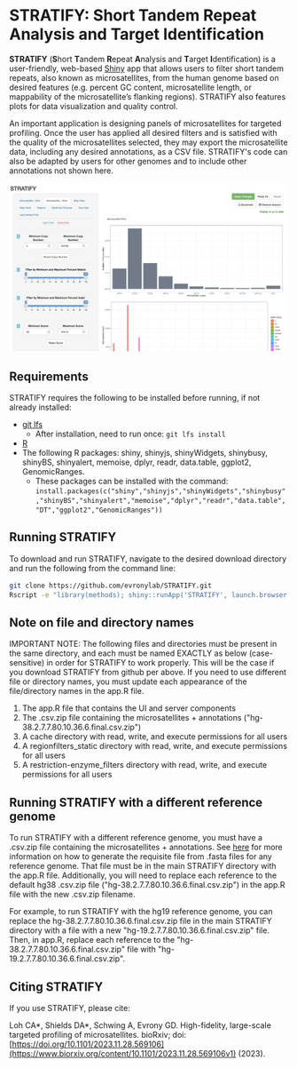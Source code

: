 # STRATIFY: Short Tandem Repeat Analysis and Target Identification
**STRATIFY** (**S**hort **T**andem **R**epeat **A**nalysis and **T**arget **I**dentification) is a user-friendly, web-based <a href="https://github.com/rstudio/shiny">Shiny</a> app that allows users to filter short tandem repeats, also known as microsatellites, from the human genome based on desired features (e.g. percent GC content, microsatellite length, or mappability of the microsatellite’s flanking regions). STRATIFY also features plots for data visualization and quality control. 
  
An important application is designing panels of microsatellites for targeted profiling. Once the user has applied all desired filters and is satisfied with the quality of the microsatellites selected, they may export the microsatellite data, including any desired annotations, as a CSV file. STRATIFY's code can also be adapted by users for other genomes and to include other annotations not shown here.

<picture>  <img alt="Screenshot" src="Screenshot.png" width="500"> </picture>

## Requirements
STRATIFY requires the following to be installed before running, if not already installed:

- <a href="https://docs.github.com/en/repositories/working-with-files/managing-large-files/installing-git-large-file-storage">git lfs</a>
  - After installation, need to run once: `git lfs install`
- <a href="https://www.r-project.org/">R</a>
- The following R packages: shiny, shinyjs, shinyWidgets, shinybusy, shinyBS, shinyalert, memoise, dplyr, readr, data.table, ggplot2, GenomicRanges.
  - These packages can be installed with the command: `install.packages(c("shiny","shinyjs","shinyWidgets","shinybusy","shinyBS","shinyalert","memoise","dplyr","readr","data.table","DT","ggplot2","GenomicRanges"))`

## Running STRATIFY
To download and run STRATIFY, navigate to the desired download directory and run the following from the command line:

```bash
git clone https://github.com/evronylab/STRATIFY.git
Rscript -e "library(methods); shiny::runApp('STRATIFY', launch.browser = TRUE)"
```

## Note on file and directory names
IMPORTANT NOTE: The following files and directories must be present in the same directory, and each must be named EXACTLY as below (case-sensitive) in order for STRATIFY to work properly. This will be the case if you download STRATIFY from github per above. If you need to use different file or directory names, you must update each appearance of the file/directory names in the app.R file.
<ol type= "1">
<li>The app.R file that contains the UI and server components</li>
<li>The .csv.zip file containing the microsatellites + annotations ("hg-38.2.7.7.80.10.36.6.final.csv.zip")</li>
<li>A cache directory with read, write, and execute permissions for all users</li>
<li>A regionfilters_static directory with read, write, and execute permissions for all users</li>
<li>A restriction-enzyme_filters directory with read, write, and execute permissions for all users</li>
</ol>

## Running STRATIFY with a different reference genome
To run STRATIFY with a different reference genome, you must have a .csv.zip file containing the microsatellites + annotations. See [here](other_genomes.md) for more information on how to generate the requisite file from .fasta files for any reference genome. That file must be in the main STRATIFY directory with the app.R file. Additionally, you will need to replace each reference to the default hg38 .csv.zip file ("hg-38.2.7.7.80.10.36.6.final.csv.zip") in the app.R file with the new .csv.zip filename. 

For example, to run STRATIFY with the hg19 reference genome, you can replace the hg-38.2.7.7.80.10.36.6.final.csv.zip file in the main STRATIFY directory with a file with a new "hg-19.2.7.7.80.10.36.6.final.csv.zip" file. Then, in app.R, replace each reference to the "hg-38.2.7.7.80.10.36.6.final.csv.zip" file with "hg-19.2.7.7.80.10.36.6.final.csv.zip".

## Citing STRATIFY
<p>If you use STRATIFY, please cite:

Loh CA*, Shields DA*, Schwing A, Evrony GD. High-fidelity, large-scale targeted profiling of microsatellites. bioRxiv; doi: [https://doi.org/10.1101/2023.11.28.569106](https://www.biorxiv.org/content/10.1101/2023.11.28.569106v1) (2023).</p>
